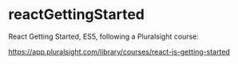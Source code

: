 # reactGettingStarted

React Getting Started, ES5, following a Pluralsight course:

https://app.pluralsight.com/library/courses/react-js-getting-started
